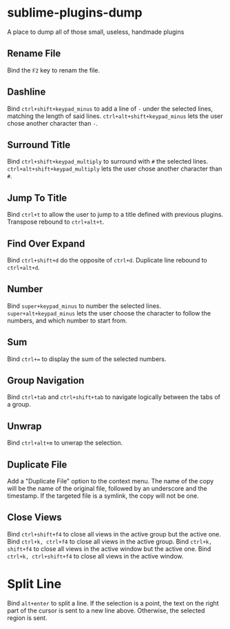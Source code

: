 # sublime-plugins-dump
A place to dump all of those small, useless, handmade plugins

## Rename File
Bind the `F2` key to renam the file.

## Dashline
Bind `ctrl+shift+keypad_minus` to add a line of `-` under the selected lines, matching the length of said lines.
`ctrl+alt+shift+keypad_minus` lets the user chose another character than `-`.

## Surround Title
Bind `ctrl+shift+keypad_multiply` to surround with `#` the selected lines.
`ctrl+alt+shift+keypad_multiply` lets the user chose another character than `#`.

## Jump To Title
Bind `ctrl+t` to allow the user to jump to a title defined with previous plugins.
Transpose rebound to `ctrl+alt+t`.

## Find Over Expand
Bind `ctrl+shift+d` do the opposite of `ctrl+d`.
Duplicate line rebound to `ctrl+alt+d`.

## Number
Bind `super+keypad_minus` to number the selected lines.
`super+alt+keypad_minus` lets the user choose the character to follow the numbers, and which number to start from.

## Sum
Bind `ctrl+=` to display the sum of the selected numbers.

## Group Navigation
Bind `ctrl+tab` and `ctrl+shift+tab` to navigate logically between the tabs of a group.

## Unwrap
Bind `ctrl+alt+m` to unwrap the selection.

## Duplicate File
Add a "Duplicate File" option to the context menu.
The name of the copy will be the name of the original file, followed by an underscore and the timestamp.
If the targeted file is a symlink, the copy will not be one.

## Close Views
Bind `ctrl+shift+f4` to close all views in the active group but the active one.
Bind `ctrl+k, ctrl+f4` to close all views in the active group.
Bind `ctrl+k, shift+f4` to close all views in the active window but the active one.
Bind `ctrl+k, ctrl+shift+f4` to close all views in the active window.

# Split Line
Bind `alt+enter` to split a line. If the selection is a point, the text on the right part of the cursor is sent to a new line above. Otherwise, the selected region is sent.
